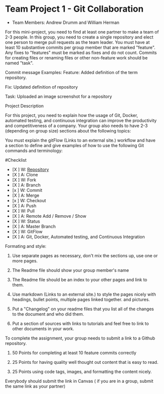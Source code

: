 # Team Project 1 - Git Collaboration

* Team Members: Andrew Drumm and William Herman

For this mini-project, you need to find at least one partner to make a team of 2-3 people.  In this group, you need to create a single repository and elect one person to merge pull requests as the team leader.  You must have at least 10 substantive commits per group member that are marked "feature".  Any fixes to "features" must be marked as fixes and do not count.  Commits for creating files or renaming files or other non-feature work should be named "task".

Commit message Examples:
Feature:  Added definition of the term repository.

Fix: Updated definition of repository

Task: Uploaded an image screenshot for a repository

Project Description

For this project, you need to explain how the usage of Git, Docker, automated testing, and continuous integration can improve the productivity and competitiveness of a company.  Your group also needs to have 2-3 (depending on group size) sections about the following topics:

You must explain the gitFlow (Links to an external site.) workflow and have a section to define and give examples of how to use the following Git commands and terminology:

#Checklist
- [X ] W: [Repository](repository.html)
- [X ] A: Clone
- [X ] W: Fork
- [X ] A: Branch
- [x ] W: Commit
- [X ] A: Merge
- [x ] W: Checkout
- [X ] A: Push
- [X ] W: Pull
- [X ] A: Remote Add / Remove / Show
- [X ] W: Status
- [X ] A: Master Branch
- [X ] W: GitFlow
- [X ] A: Git, Docker, Automated testing, and Continuous Integration
    
Formating and style:

1.  Use separate pages as necessary, don't mix the sections up, use one or more pages.
2.  The Readme file should show your group member's name
3.  The Readme file should be an index to your other pages and link to them.
4.  Use markdown (Links to an external site.) to style the pages nicely with headings, bullet points, multiple pages linked together. and pictures.

5.  Put a "Changelog" on your readme files that you list all of the changes to the document and who did them.

6.  Put a section of sources with links to tutorials and feel free to link to other documents in your work.

To complete the assignment, your group needs to submit a link to a Github repository.

1.  50 Points for completing at least 10 feature commits correctly

2.  25 Points for having quality well thought out content that is easy to read.

3.  25 Points using code tags, images, and formatting the content nicely.

Everybody should submit the link in Canvas ( if you are in a group, submit the same link as your partner)
